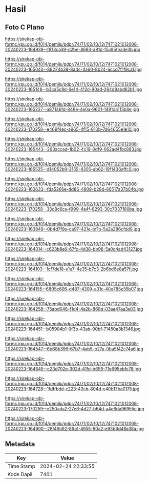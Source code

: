 # Hasil

## Foto C Plano

https://sirekap-obj-formc.kpu.go.id/f014/pemilu/pdpr/74/71/02/10/12/7471021012008-20240223-164939--f813ca39-d2be-4663-a81d-f5a95feade3b.jpg

https://sirekap-obj-formc.kpu.go.id/f014/pemilu/pdpr/74/71/02/10/12/7471021012008-20240223-165040--88224b38-8a4c-4a60-8b24-6ccd7f1f9ca1.jpg

https://sirekap-obj-formc.kpu.go.id/f014/pemilu/pdpr/74/71/02/10/12/7471021012008-20240223-165148--b3ca5c8d-6e14-412d-90ad-264d9abd62b1.jpg

https://sirekap-obj-formc.kpu.go.id/f014/pemilu/pdpr/74/71/02/10/12/7471021012008-20240223-165237--a87146fd-848e-4e0a-9601-1491da115b8e.jpg

https://sirekap-obj-formc.kpu.go.id/f014/pemilu/pdpr/74/71/02/10/12/7471021012008-20240223-170258--e469f4ec-a965-4f15-810b-7d64655e1e10.jpg

https://sirekap-obj-formc.kpu.go.id/f014/pemilu/pdpr/74/71/02/10/12/7471021012008-20240223-165443--263accad-1b02-4c19-8df9-062ad4fbc883.jpg

https://sirekap-obj-formc.kpu.go.id/f014/pemilu/pdpr/74/71/02/10/12/7471021012008-20240223-165535--d14052b9-3155-4305-ab62-19f1436affc0.jpg

https://sirekap-obj-formc.kpu.go.id/f014/pemilu/pdpr/74/71/02/10/12/7471021012008-20240223-163633--fda5266e-dd86-4909-b28d-86517a37b64b.jpg

https://sirekap-obj-formc.kpu.go.id/f014/pemilu/pdpr/74/71/02/10/12/7471021012008-20240223-170258--33c8c6ce-f999-4a4f-8293-30c7037180ba.jpg

https://sirekap-obj-formc.kpu.go.id/f014/pemilu/pdpr/74/71/02/10/12/7471021012008-20240223-163849--0b4d7f9e-ca97-421e-bf1b-5a2a286cfdd9.jpg

https://sirekap-obj-formc.kpu.go.id/f014/pemilu/pdpr/74/71/02/10/12/7471021012008-20240223-164014--c623b8e6-67fc-4d38-bb08-5a0c4ad43127.jpg

https://sirekap-obj-formc.kpu.go.id/f014/pemilu/pdpr/74/71/02/10/12/7471021012008-20240223-164103--1cf7de18-e1e7-4e35-b7c3-2b6bd6e8a57f.jpg

https://sirekap-obj-formc.kpu.go.id/f014/pemilu/pdpr/74/71/02/10/12/7471021012008-20240223-164155--6805c606-d487-4309-a31c-40e785e55b07.jpg

https://sirekap-obj-formc.kpu.go.id/f014/pemilu/pdpr/74/71/02/10/12/7471021012008-20240223-164258--75abd048-f1d4-4a2b-868d-03aa47aa3e03.jpg

https://sirekap-obj-formc.kpu.go.id/f014/pemilu/pdpr/74/71/02/10/12/7471021012008-20240223-164451--b05904b1-0f3b-43ab-90bf-71450a3b1346.jpg

https://sirekap-obj-formc.kpu.go.id/f014/pemilu/pdpr/74/71/02/10/12/7471021012008-20240223-164547--6b68b396-67b7-4ab5-b27a-0ba5f42c74a6.jpg

https://sirekap-obj-formc.kpu.go.id/f014/pemilu/pdpr/74/71/02/10/12/7471021012008-20240223-164645--c23d702e-302d-41fd-b659-71e695ebfc78.jpg

https://sirekap-obj-formc.kpu.go.id/f014/pemilu/pdpr/74/71/02/10/12/7471021012008-20240223-164728--1fdffbdd-c223-43cb-804d-c40b17ba0175.jpg

https://sirekap-obj-formc.kpu.go.id/f014/pemilu/pdpr/74/71/02/10/12/7471021012008-20240223-170259--e250ada2-27e6-4d27-b64d-a4e6da96955c.jpg

https://sirekap-obj-formc.kpu.go.id/f014/pemilu/pdpr/74/71/02/10/12/7471021012008-20240223-164900--28f49b92-89a1-4955-80a2-e93b8d48a38a.jpg


## Metadata

| Key        | Value               |
| ---------- | ------------------- |
| Time Stamp | 2024-02-24 22:33:55 |
| Kode Dapil | 7401                |



